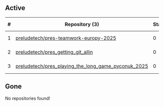 ## Active
| # | Repository (3) | Stars | Dataset | `run` (3) | `containers-run` | Last Modified |
| --- | --- | --- | --- | --- | --- | --- |
| 1 | [preludetech/pres-teamwork-europy-2025](https://github.com/preludetech/pres-teamwork-europy-2025) | 0 |  | :heavy_check_mark: |  | 2025-07-12 05:14:31+00:00 |
| 2 | [preludetech/pres_getting_git_allin](https://github.com/preludetech/pres_getting_git_allin) | 0 |  | :heavy_check_mark: |  | 2025-06-11 14:24:33+00:00 |
| 3 | [preludetech/pres_playing_the_long_game_pyconuk_2025](https://github.com/preludetech/pres_playing_the_long_game_pyconuk_2025) | 0 |  | :heavy_check_mark: |  | 2025-09-21 06:15:21+00:00 |

## Gone
No repositories found!

